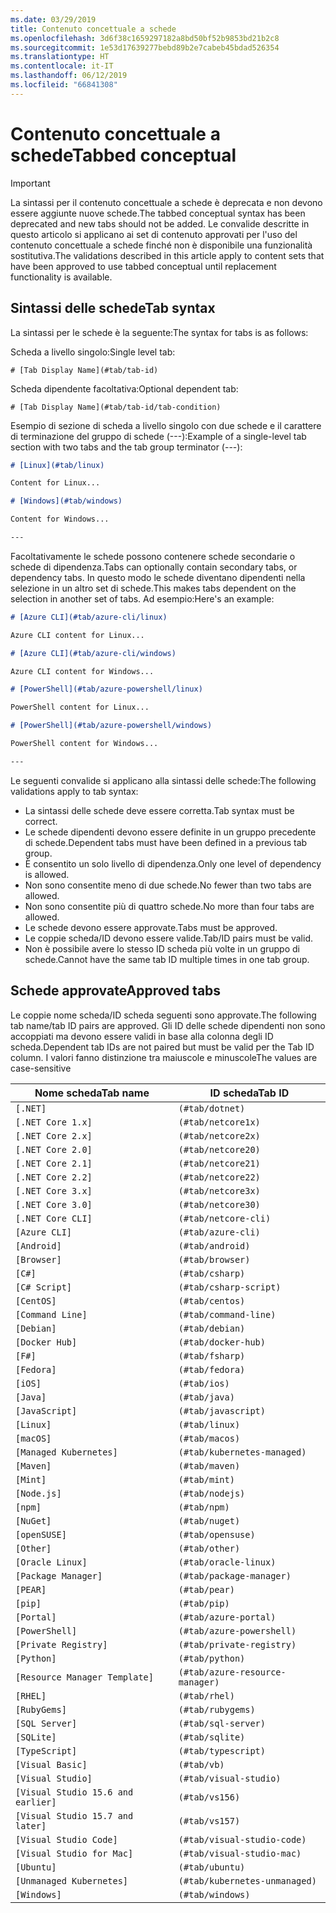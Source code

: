 ```yaml
---
ms.date: 03/29/2019
title: Contenuto concettuale a schede
ms.openlocfilehash: 3d6f38c1659297182a8bd50bf52b9853bd21b2c8
ms.sourcegitcommit: 1e53d17639277bebd89b2e7cabeb45bdad526354
ms.translationtype: HT
ms.contentlocale: it-IT
ms.lasthandoff: 06/12/2019
ms.locfileid: "66841308"
---
```

# <a name="tabbed-conceptual"></a><span data-ttu-id="013c9-102">Contenuto concettuale a schede</span><span class="sxs-lookup"><span data-stu-id="013c9-102">Tabbed conceptual</span></span>

> [!IMPORTANT]
> <span data-ttu-id="013c9-103">La sintassi per il contenuto concettuale a schede è deprecata e non devono essere aggiunte nuove schede.</span><span class="sxs-lookup"><span data-stu-id="013c9-103">The tabbed conceptual syntax has been deprecated and new tabs should not be added.</span></span> <span data-ttu-id="013c9-104">Le convalide descritte in questo articolo si applicano ai set di contenuto approvati per l'uso del contenuto concettuale a schede finché non è disponibile una funzionalità sostitutiva.</span><span class="sxs-lookup"><span data-stu-id="013c9-104">The validations described in this article apply to content sets that have been approved to use tabbed conceptual until replacement functionality is available.</span></span>

## <a name="tab-syntax"></a><span data-ttu-id="013c9-105">Sintassi delle schede</span><span class="sxs-lookup"><span data-stu-id="013c9-105">Tab syntax</span></span>

<span data-ttu-id="013c9-106">La sintassi per le schede è la seguente:</span><span class="sxs-lookup"><span data-stu-id="013c9-106">The syntax for tabs is as follows:</span></span>

<span data-ttu-id="013c9-107">Scheda a livello singolo:</span><span class="sxs-lookup"><span data-stu-id="013c9-107">Single level tab:</span></span>

`# [Tab Display Name](#tab/tab-id)`

<span data-ttu-id="013c9-108">Scheda dipendente facoltativa:</span><span class="sxs-lookup"><span data-stu-id="013c9-108">Optional dependent tab:</span></span>

`# [Tab Display Name](#tab/tab-id/tab-condition)`

<span data-ttu-id="013c9-109">Esempio di sezione di scheda a livello singolo con due schede e il carattere di terminazione del gruppo di schede (---):</span><span class="sxs-lookup"><span data-stu-id="013c9-109">Example of a single-level tab section with two tabs and the tab group terminator (---):</span></span>

```markdown
# [Linux](#tab/linux)

Content for Linux...

# [Windows](#tab/windows)

Content for Windows...

---
```

<span data-ttu-id="013c9-110">Facoltativamente le schede possono contenere schede secondarie o schede di dipendenza.</span><span class="sxs-lookup"><span data-stu-id="013c9-110">Tabs can optionally contain secondary tabs, or dependency tabs.</span></span> <span data-ttu-id="013c9-111">In questo modo le schede diventano dipendenti nella selezione in un altro set di schede.</span><span class="sxs-lookup"><span data-stu-id="013c9-111">This makes tabs dependent on the selection in another set of tabs.</span></span> <span data-ttu-id="013c9-112">Ad esempio:</span><span class="sxs-lookup"><span data-stu-id="013c9-112">Here's an example:</span></span>

```markdown
# [Azure CLI](#tab/azure-cli/linux)

Azure CLI content for Linux...

# [Azure CLI](#tab/azure-cli/windows)

Azure CLI content for Windows...

# [PowerShell](#tab/azure-powershell/linux)

PowerShell content for Linux...

# [PowerShell](#tab/azure-powershell/windows)

PowerShell content for Windows...

---
```

<span data-ttu-id="013c9-113">Le seguenti convalide si applicano alla sintassi delle schede:</span><span class="sxs-lookup"><span data-stu-id="013c9-113">The following validations apply to tab syntax:</span></span>

- <span data-ttu-id="013c9-114">La sintassi delle schede deve essere corretta.</span><span class="sxs-lookup"><span data-stu-id="013c9-114">Tab syntax must be correct.</span></span>
- <span data-ttu-id="013c9-115">Le schede dipendenti devono essere definite in un gruppo precedente di schede.</span><span class="sxs-lookup"><span data-stu-id="013c9-115">Dependent tabs must have been defined in a previous tab group.</span></span>
- <span data-ttu-id="013c9-116">È consentito un solo livello di dipendenza.</span><span class="sxs-lookup"><span data-stu-id="013c9-116">Only one level of dependency is allowed.</span></span>
- <span data-ttu-id="013c9-117">Non sono consentite meno di due schede.</span><span class="sxs-lookup"><span data-stu-id="013c9-117">No fewer than two tabs are allowed.</span></span>
- <span data-ttu-id="013c9-118">Non sono consentite più di quattro schede.</span><span class="sxs-lookup"><span data-stu-id="013c9-118">No more than four tabs are allowed.</span></span>
- <span data-ttu-id="013c9-119">Le schede devono essere approvate.</span><span class="sxs-lookup"><span data-stu-id="013c9-119">Tabs must be approved.</span></span>
- <span data-ttu-id="013c9-120">Le coppie scheda/ID devono essere valide.</span><span class="sxs-lookup"><span data-stu-id="013c9-120">Tab/ID pairs must be valid.</span></span>
- <span data-ttu-id="013c9-121">Non è possibile avere lo stesso ID scheda più volte in un gruppo di schede.</span><span class="sxs-lookup"><span data-stu-id="013c9-121">Cannot have the same tab ID multiple times in one tab group.</span></span>

## <a name="approved-tabs"></a><span data-ttu-id="013c9-122">Schede approvate</span><span class="sxs-lookup"><span data-stu-id="013c9-122">Approved tabs</span></span>

<span data-ttu-id="013c9-123">Le coppie nome scheda/ID scheda seguenti sono approvate.</span><span class="sxs-lookup"><span data-stu-id="013c9-123">The following tab name/tab ID pairs are approved.</span></span> <span data-ttu-id="013c9-124">Gli ID delle schede dipendenti non sono accoppiati ma devono essere validi in base alla colonna degli ID scheda.</span><span class="sxs-lookup"><span data-stu-id="013c9-124">Dependent tab IDs are not paired but must be valid per the Tab ID column.</span></span> <span data-ttu-id="013c9-125">I valori fanno distinzione tra maiuscole e minuscole</span><span class="sxs-lookup"><span data-stu-id="013c9-125">The values are case-sensitive</span></span>

|<span data-ttu-id="013c9-126">Nome scheda</span><span class="sxs-lookup"><span data-stu-id="013c9-126">Tab name</span></span>              |<span data-ttu-id="013c9-127">ID scheda</span><span class="sxs-lookup"><span data-stu-id="013c9-127">Tab ID</span></span>            |
|----------------------|------------------|
|`[.NET]`              |`(#tab/dotnet)`   |
|`[.NET Core 1.x]`     |`(#tab/netcore1x)`|
|`[.NET Core 2.x]`     |`(#tab/netcore2x)`|
|`[.NET Core 2.0]`     |`(#tab/netcore20)`|
|`[.NET Core 2.1]`     |`(#tab/netcore21)`|
|`[.NET Core 2.2]`     |`(#tab/netcore22)`|
|`[.NET Core 3.x]`     |`(#tab/netcore3x)`|
|`[.NET Core 3.0]`     |`(#tab/netcore30)`|
|`[.NET Core CLI]`     |`(#tab/netcore-cli)`|
|`[Azure CLI]`         |`(#tab/azure-cli)`|
|`[Android]`           |`(#tab/android)`  |
|`[Browser]`           |`(#tab/browser)`  |
|`[C#]`                |`(#tab/csharp)`   |
|`[C# Script]`         |`(#tab/csharp-script)`|
|`[CentOS]`            |`(#tab/centos)`|
|`[Command Line]`      |`(#tab/command-line)`|
|`[Debian]`            |`(#tab/debian)`|
|`[Docker Hub]`        |`(#tab/docker-hub)`|
|`[F#]`                |`(#tab/fsharp)`|
|`[Fedora]`            |`(#tab/fedora)`|
|`[iOS]`               |`(#tab/ios)`      |
|`[Java]`              |`(#tab/java)`|
|`[JavaScript]`        |`(#tab/javascript)`|
|`[Linux]`             |`(#tab/linux)`    |
|`[macOS]`             |`(#tab/macos)`    |
|`[Managed Kubernetes]`|`(#tab/kubernetes-managed)`|
|`[Maven]`             |`(#tab/maven)`|
|`[Mint]`              |`(#tab/mint)`|
|`[Node.js]`           |`(#tab/nodejs)`|
|`[npm]`               |`(#tab/npm)` |
|`[NuGet]`             |`(#tab/nuget)`|
|`[openSUSE]`          |`(#tab/opensuse)`|
|`[Other]`             |`(#tab/other)` |
|`[Oracle Linux]`      |`(#tab/oracle-linux)`|
|`[Package Manager]`   |`(#tab/package-manager)` |
|`[PEAR]`              |`(#tab/pear)`|
|`[pip]`               |`(#tab/pip)`|
|`[Portal]`            |`(#tab/azure-portal)`    |
|`[PowerShell]`        |`(#tab/azure-powershell)`|
|`[Private Registry]`  |`(#tab/private-registry)`|
|`[Python]`            |`(#tab/python)`|
|`[Resource Manager Template]`|`(#tab/azure-resource-manager)`|
|`[RHEL]`              |`(#tab/rhel)`|
|`[RubyGems]`          |`(#tab/rubygems)`|
|`[SQL Server]`        |`(#tab/sql-server)`|
|`[SQLite]`            |`(#tab/sqlite)`|
|`[TypeScript]`        |`(#tab/typescript)`|
|`[Visual Basic]`      |`(#tab/vb)` |
|`[Visual Studio]`     |`(#tab/visual-studio)`|
|`[Visual Studio 15.6 and earlier]`|`(#tab/vs156)`|
|`[Visual Studio 15.7 and later]`  |`(#tab/vs157)`|
|`[Visual Studio Code]`            |`(#tab/visual-studio-code)`|
|`[Visual Studio for Mac]`         |`(#tab/visual-studio-mac)`|
|`[Ubuntu]`                        |`(#tab/ubuntu)`|
|`[Unmanaged Kubernetes]`          |`(#tab/kubernetes-unmanaged)`|
|`[Windows]`   |`(#tab/windows)`   |